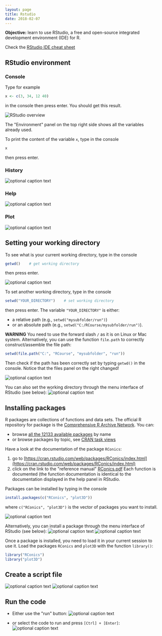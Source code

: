 ```yaml
---
layout: page
title: Rstudio
date: 2018-02-07
---
```


<!--<p class="message">
  Hey there! This page is included as an example. Feel free to customize it for your own use upon downloading. Carry on!
</p>-->


<p class="message">
<strong>Objective:</strong> learn to use RStudio, a free and open-source integrated development environment (IDE) for R.
</p>


Check the [RStudio IDE cheat sheet](https://www.rstudio.com/wp-content/uploads/2016/01/rstudio-IDE-cheatsheet.pdf)


## RStudio environment

### Console

Type for example
```r
x <- c(3, 34, 12 40)
```
in the console then press enter. You should get this result.

![RStudio overview](img/00_environment_mod.png)

The "Environment" panel on the top right side shows all the variables already used.

To print the content of the variable `x`, type in the console
```r
x
```
then press enter.

### History
![optional caption text](img/01_history_mod.png)


### Help
![optional caption text](img/03_help_mod.png)


### Plot
![optional caption text](img/04_plot_mod.png)


## Setting your working directory

To see what is your current working directory, type in the console
```r
getwd()    # get working directory
```
then press enter.

![optional caption text](img/05_getwd_mod.png)


To set another working directory, type in the console
```r
setwd("YOUR_DIRECTORY")    # set working directory
```
then press enter. The variable `"YOUR_DIRECTORY"` is either:

* a relative path (e.g., `setwd("mysubfolder/run")`)
* or an absolute path (e.g., `setwd("C:/RCourse/mysubfolder/run")`).

**WARNING** You need to use the forward slash `/` as it is on Linux or Mac system. 
Alternatively, you can use the function `file.path` to correctly construct/assemble the file path:
```r
setwd(file.path("C:", "RCourse", "mysubfolder", "run"))
```

Then check if the path has been correctly set by typing `getwd()` in the console.
Notice that the files panel on the right changed!

![optional caption text](img/05_setwd_mod.png)

You can also set the working directory through the menu interface of RStudio (see below):
![optional caption text](img/06_setwd_2.png)


## Installing packages


R packages are collections of functions and data sets. The official R repository for package is the
[Comprehensive R Archive Network](https://cran.r-project.org/). You can:
- browse [all the 12133 available packages](https://cran.r-project.org/web/packages/available_packages_by_name.html) by name
- or browse packages by topic, see [CRAN task views](https://cran.r-project.org/web/views/)

Have a look at the documentation of the package `RConics`:
1. go to [https://cran.rstudio.com/web/packages/RConics/index.html](https://cran.rstudio.com/web/packages/RConics/index.html)
2. click on the link to the "reference manual" [RConics.pdf](https://cran.rstudio.com/web/packages/RConics/RConics.pdf)
Each function is documented (the function documentation is identical to the documentation displayed in the help panel in RStudio.


Packages can be installed by typing in the console
```r
install.packages(c("RConics", "plot3D"))
```
where `c("RConics", "plot3D")` is the vector of packages you want to install.

![optional caption text](img/09_install_package.png)

Alternatively, you can install a package through the menu interface of RStudio (see below):
![optional caption text](img/07_install_package.png)
![optional caption text](img/08_install_package.png)

Once a package is installed, you need to load it in your current session to use it.
Load the packages `RConics` and `plot3D` with the function `library()`:
```r
library("RConics")
library("plot3D")
```

## Create a script file
![optional caption text](img/10_newFile.png)
![optional caption text](img/11_newfile_mod.png)

## Run the code
* Either use the "run" button:
    ![optional caption text](img/12_run_mod.png)

* or select the code to run and press `[Ctrl] + [Enter]`:
    ![optional caption text](img/13_run_mod.png)



